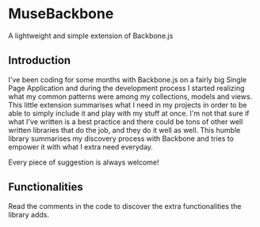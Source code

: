 MuseBackbone
============

A lightweight and simple extension of Backbone.js

Introduction
------------
I've been coding for some months with Backbone.js on a fairly big Single Page Application and during the development process I started realizing what my common patterns were among my collections, models and views. 
This little extension summarises what I need in my projects in order to be able to simply include it and play with my stuff at once. 
I'm not that sure if what I've written is a best practice and there could be tons of other well written libraries that do the job, and they do it well as well.
This humble library summarises my discovery process with Backbone and tries to empower it with what I extra need everyday.

Every piece of suggestion is always welcome!

Functionalities
---------------
Read the comments in the code to discover the extra functionalities the library adds.
